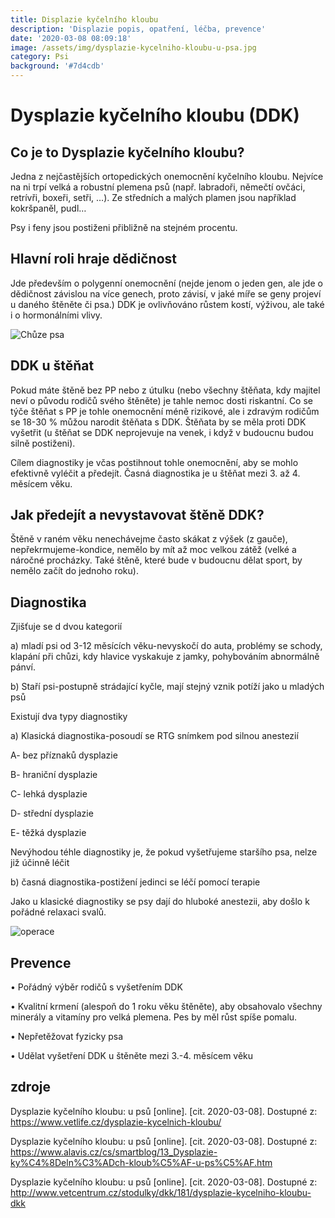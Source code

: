 ```yaml
---
title: Displazie kyčelního kloubu
description: 'Displazie popis, opatření, léčba, prevence'
date: '2020-03-08 08:09:18'
image: /assets/img/dysplazie-kycelniho-kloubu-u-psa.jpg
category: Psi
background: '#7d4cdb'
---
```

# Dysplazie kyčelního kloubu (DDK)

## Co je to Dysplazie kyčelního kloubu?

Jedna z nejčastějších ortopedických onemocnění kyčelního kloubu. Nejvíce na ni trpí velká a robustní plemena psů (např. labradoři, němečtí ovčáci, retrívři, boxeři, setři, …). Ze středních a malých plamen jsou například kokršpaněl, pudl…

Psy i feny jsou postiženi přibližně na stejném procentu.

## Hlavní roli hraje dědičnost

Jde především o polygenní onemocnění (nejde jenom o jeden gen, ale jde o dědičnost závislou na více genech, proto závisí, v jaké míře se geny projeví u daného štěněte či psa.) DDK je ovlivňováno růstem kostí, výživou, ale také i o hormonálními vlivy. 

![Chůze psa](/assets/img/dysplazie.jpg "Dysplazie se může projevit nečekaně ")

## DDK u štěňat

Pokud máte štěně bez PP nebo z útulku (nebo všechny štěňata, kdy majitel neví o původu rodičů svého štěněte) je tahle nemoc dosti riskantní. Co se týče štěňat s PP je tohle onemocnění méně rizikové, ale i zdravým rodičům se 18-30 % můžou narodit štěňata s DDK. Štěňata by se měla proti DDK vyšetřit (u štěňat se DDK neprojevuje na venek, i když v budoucnu budou silně postiženi).

Cílem diagnostiky je včas postihnout tohle onemocnění, aby se mohlo efektivně vyléčit a předejít. Časná diagnostika je u štěňat mezi 3. až 4. měsícem věku.

## Jak předejít a nevystavovat štěně DDK?

Štěně v raném věku nenechávejme často skákat z výšek (z gauče), nepřekrmujeme-kondice, nemělo by mít až moc velkou zátěž (velké a náročné procházky. Také štěně, které bude v budoucnu dělat sport, by nemělo začít do jednoho roku).

## Diagnostika

Zjišťuje se d dvou kategorií

a)	mladí psi od 3-12 měsících věku-nevyskočí do auta, problémy se schody, klapání při chůzi, kdy hlavice vyskakuje z jamky, pohybováním abnormálně pánví.

b)	Staří psi-postupně strádající kyčle, mají stejný vznik potíží jako u mladých psů

Existují dva typy diagnostiky

a)	Klasická diagnostika-posoudí se RTG snímkem pod silnou anestezií

A-	bez příznaků dysplazie

B-	hraniční dysplazie

C-	lehká dysplazie

D-	střední dysplazie

E-	těžká dysplazie

Nevýhodou téhle diagnostiky je, že pokud vyšetřujeme staršího psa, nelze již účinně léčit

b)	časná diagnostika-postižení jedinci se léčí pomocí terapie

Jako u klasické diagnostiky se psy dají do hluboké anestezii, aby došlo k pořádné relaxaci svalů.

![operace](/assets/img/dysplazie-kycelniho-kloubu.jpg "Německý ovčák po operaci DDK")

## Prevence

•	Pořádný výběr rodičů s vyšetřením DDK

•	Kvalitní krmení (alespoň do 1 roku věku štěněte), aby obsahovalo všechny minerály a vitamíny pro velká plemena. Pes by měl růst spíše pomalu.

•	Nepřetěžovat fyzicky psa

•	Udělat vyšetření DDK u štěněte mezi 3.-4. měsícem věku



## zdroje

Dysplazie kyčelního kloubu: u psů \[online]. \[cit. 2020-03-08]. Dostupné z: https://www.vetlife.cz/dysplazie-kycelnich-kloubu/

Dysplazie kyčelního kloubu: u psů \[online]. \[cit. 2020-03-08]. Dostupné z: https://www.alavis.cz/cs/smartblog/13_Dysplazie-ky%C4%8Deln%C3%ADch-kloub%C5%AF-u-ps%C5%AF.htm

Dysplazie kyčelního kloubu: u psů \[online]. \[cit. 2020-03-08]. Dostupné z: http://www.vetcentrum.cz/stodulky/dkk/181/dysplazie-kycelniho-kloubu-dkk
